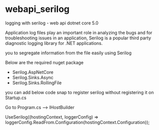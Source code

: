 # webapi_serilog
logging with serilog - web api dotnet core 5.0

Application log files play an important role in analyzing the bugs and for troubleshooting issues in an application, Serilog is a popular third party diagnostic logging library for .NET applications.

you to segregate information from the file easily using Serilog

Below are the required nuget package
  - Serilog.AspNetCore
  - Serilog.Sinks.Async
  - Serilog.Sinks.RollingFile

you can add below code snap to register serilog without registering it on Startup.cs

Go to Program.cs --> IHostBuilder

  UseSerilog((hostingContext, loggerConfig) =>
  loggerConfig.ReadFrom.Configuration(hostingContext.Configuration));


